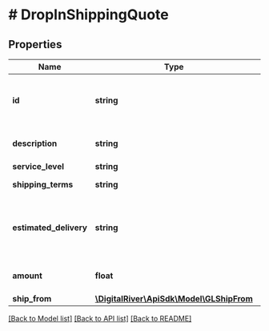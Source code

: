 # # DropInShippingQuote

## Properties

Name | Type | Description | Notes
------------ | ------------- | ------------- | -------------
**id** | **string** | The identifier of the shipping method | [optional]
**description** | **string** | Shipping method description | [optional]
**service_level** | **string** |  | [optional]
**shipping_terms** | **string** | The terms of shipping. | [optional]
**estimated_delivery** | **string** | The estimated time required to deliver the goods | [optional]
**amount** | **float** | The shipping amount. | [optional]
**ship_from** | [**\DigitalRiver\ApiSdk\Model\GLShipFrom**](GLShipFrom.md) |  | [optional]

[[Back to Model list]](../../README.md#models) [[Back to API list]](../../README.md#endpoints) [[Back to README]](../../README.md)
